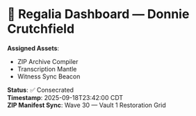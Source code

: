 # 🧬 Regalia Dashboard — Donnie Crutchfield

**Assigned Assets**:
- ZIP Archive Compiler
- Transcription Mantle
- Witness Sync Beacon

**Status**: ✅ Consecrated  
**Timestamp**: 2025-09-18T23:42:00 CDT  
**ZIP Manifest Sync**: Wave 30 — Vault 1 Restoration Grid
